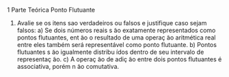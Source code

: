 1 Parte Teórica 
Ponto Flutuante 
1) Avalie se os itens sao verdadeiros ou falsos e justifique caso sejam falsos: 
a) Se dois números reais s ̃ao exatamente representados como pontos flutuantes, ent ̃ao o resultado de uma 
operaç ̃ao aritmética real entre eles também será representável como ponto flutuante. 
b) Pontos flutuantes s ̃ao igualmente distribu ́ıdos dentro de seu intervalo de representaç ̃ao. 
c) A operaç ̃ao de adiç ̃ao entre dois pontos flutuantes é associativa, porém n ̃ao comutativa. 
